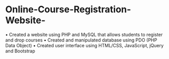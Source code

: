 # Online-Course-Registration-Website-

•	Created a website using PHP and MySQL that allows students to register and drop courses
•	Created and manipulated database using PDO (PHP Data Object)
•	Created user interface using HTML/CSS, JavaScript, jQuery and Bootstrap
